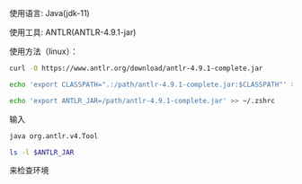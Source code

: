 使用语言: Java(jdk-11)

使用工具: ANTLR(ANTLR-4.9.1-jar)

使用方法（linux）：

```bash
curl -O https://www.antlr.org/download/antlr-4.9.1-complete.jar
```

```bash
echo 'export CLASSPATH=".:/path/antlr-4.9.1-complete.jar:$CLASSPATH"' >> ~/.zshrc

echo 'export ANTLR_JAR=/path/antlr-4.9.1-complete.jar' >> ~/.zshrc
```

输入
```bash
java org.antlr.v4.Tool

ls -l $ANTLR_JAR
```

来检查环境